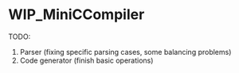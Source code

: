 # WIP_MiniCCompiler

TODO:
1) Parser (fixing specific parsing cases, some balancing problems)
2) Code generator (finish basic operations)
